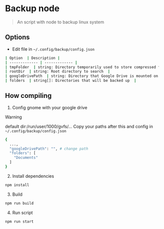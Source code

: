 # Backup node
> An script with node to backup linux system

## Options
- Edit file in <code>~/.config/backup/config.json</code>
```bash
| Option  | Description |
| ------------- | ------------- |
| tmpFolder  | string: Directory temporarily used to store compressed files |
| rootDir  | string: Root directory to search  |
| googleDrivePath  | string: Directory that Google Drive is mounted on  |
| folders  | string[]: Directories that will be backed up  |
```

## How compiling
1. Config gnome with your google drive
> [!WARNING]
> default dir:/run/user/1000/gvfs/...
> Copy your paths after this and config in <code>~/.config/backup/config.json</code>
```bash
{
  ...,
  "googleDrivePath": "", # change path
  "folders": [
    "Documents"
  ]
}
```

2. Install dependencies
```bash
npm install
```

3. Build
```bash
npm run build
```

4. Run script
```bash
npm run start
```

